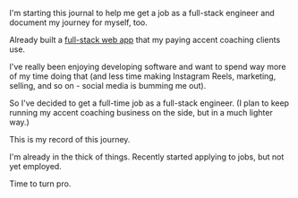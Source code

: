 I'm starting this journal to help me get a job as a full-stack engineer and document my journey for myself, too.

Already built a [full-stack web app](https://williamrosenberg.com) that my paying accent coaching clients use.

I've really been enjoying developing software and want to spend way more of my time doing that (and less time making Instagram Reels, marketing, selling, and so on - social media is bumming me out).

So I've decided to get a full-time job as a full-stack engineer. (I plan to keep running my accent coaching business on the side, but in a much lighter way.)

This is my record of this journey.

I'm already in the thick of things. Recently started applying to jobs, but not yet employed.

Time to turn pro.
